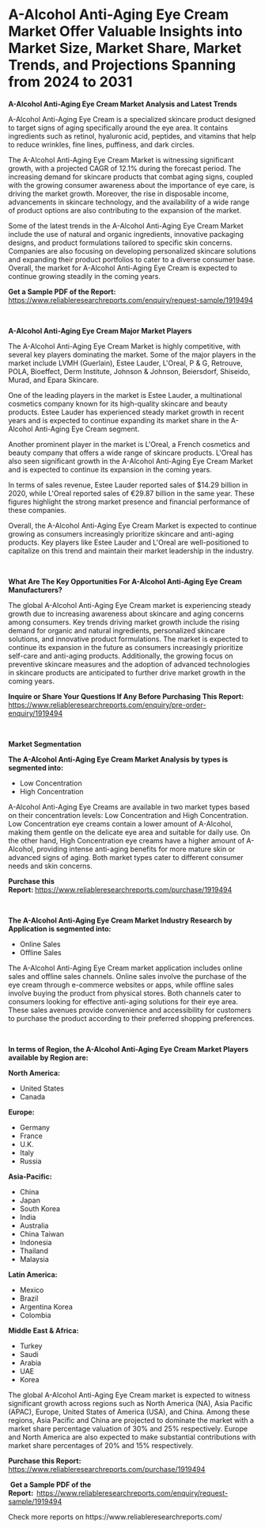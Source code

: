 <p><h1>A-Alcohol Anti-Aging Eye Cream Market Offer Valuable Insights into Market Size, Market Share, Market Trends, and Projections Spanning from 2024 to 2031</h1></p><p><strong>A-Alcohol Anti-Aging Eye Cream Market Analysis and Latest Trends</strong></p>
<p><p>A-Alcohol Anti-Aging Eye Cream is a specialized skincare product designed to target signs of aging specifically around the eye area. It contains ingredients such as retinol, hyaluronic acid, peptides, and vitamins that help to reduce wrinkles, fine lines, puffiness, and dark circles.</p><p>The A-Alcohol Anti-Aging Eye Cream Market is witnessing significant growth, with a projected CAGR of 12.1% during the forecast period. The increasing demand for skincare products that combat aging signs, coupled with the growing consumer awareness about the importance of eye care, is driving the market growth. Moreover, the rise in disposable income, advancements in skincare technology, and the availability of a wide range of product options are also contributing to the expansion of the market.</p><p>Some of the latest trends in the A-Alcohol Anti-Aging Eye Cream Market include the use of natural and organic ingredients, innovative packaging designs, and product formulations tailored to specific skin concerns. Companies are also focusing on developing personalized skincare solutions and expanding their product portfolios to cater to a diverse consumer base. Overall, the market for A-Alcohol Anti-Aging Eye Cream is expected to continue growing steadily in the coming years.</p></p>
<p><strong>Get a Sample PDF of the Report:&nbsp;</strong> <a href="https://www.reliableresearchreports.com/enquiry/request-sample/1919494">https://www.reliableresearchreports.com/enquiry/request-sample/1919494</a></p>
<p>&nbsp;</p>
<p><strong>A-Alcohol Anti-Aging Eye Cream Major Market Players</strong></p>
<p><p>The A-Alcohol Anti-Aging Eye Cream Market is highly competitive, with several key players dominating the market. Some of the major players in the market include LVMH (Guerlain), Estee Lauder, L'Oreal, P & G, Retrouve, POLA, Bioeffect, Derm Institute, Johnson & Johnson, Beiersdorf, Shiseido, Murad, and Epara Skincare.</p><p>One of the leading players in the market is Estee Lauder, a multinational cosmetics company known for its high-quality skincare and beauty products. Estee Lauder has experienced steady market growth in recent years and is expected to continue expanding its market share in the A-Alcohol Anti-Aging Eye Cream segment.</p><p>Another prominent player in the market is L'Oreal, a French cosmetics and beauty company that offers a wide range of skincare products. L'Oreal has also seen significant growth in the A-Alcohol Anti-Aging Eye Cream Market and is expected to continue its expansion in the coming years.</p><p>In terms of sales revenue, Estee Lauder reported sales of $14.29 billion in 2020, while L'Oreal reported sales of €29.87 billion in the same year. These figures highlight the strong market presence and financial performance of these companies.</p><p>Overall, the A-Alcohol Anti-Aging Eye Cream Market is expected to continue growing as consumers increasingly prioritize skincare and anti-aging products. Key players like Estee Lauder and L'Oreal are well-positioned to capitalize on this trend and maintain their market leadership in the industry.</p></p>
<p>&nbsp;</p>
<p><strong>What Are The Key Opportunities For A-Alcohol Anti-Aging Eye Cream Manufacturers?</strong></p>
<p><p>The global A-Alcohol Anti-Aging Eye Cream market is experiencing steady growth due to increasing awareness about skincare and aging concerns among consumers. Key trends driving market growth include the rising demand for organic and natural ingredients, personalized skincare solutions, and innovative product formulations. The market is expected to continue its expansion in the future as consumers increasingly prioritize self-care and anti-aging products. Additionally, the growing focus on preventive skincare measures and the adoption of advanced technologies in skincare products are anticipated to further drive market growth in the coming years.</p></p>
<p><strong>Inquire or Share Your Questions If Any Before Purchasing This Report:</strong> <a href="https://www.reliableresearchreports.com/enquiry/pre-order-enquiry/1919494">https://www.reliableresearchreports.com/enquiry/pre-order-enquiry/1919494</a></p>
<p>&nbsp;</p>
<p><strong>Market Segmentation</strong></p>
<p><strong>The A-Alcohol Anti-Aging Eye Cream Market Analysis by types is segmented into:</strong></p>
<p><ul><li>Low Concentration</li><li>High Concentration</li></ul></p>
<p><p>A-Alcohol Anti-Aging Eye Creams are available in two market types based on their concentration levels: Low Concentration and High Concentration. Low Concentration eye creams contain a lower amount of A-Alcohol, making them gentle on the delicate eye area and suitable for daily use. On the other hand, High Concentration eye creams have a higher amount of A-Alcohol, providing intense anti-aging benefits for more mature skin or advanced signs of aging. Both market types cater to different consumer needs and skin concerns.</p></p>
<p><strong>Purchase this Report:&nbsp;</strong><a href="https://www.reliableresearchreports.com/purchase/1919494">https://www.reliableresearchreports.com/purchase/1919494</a></p>
<p>&nbsp;</p>
<p><strong>The A-Alcohol Anti-Aging Eye Cream Market Industry Research by Application is segmented into:</strong></p>
<p><ul><li>Online Sales</li><li>Offline Sales</li></ul></p>
<p><p>The A-Alcohol Anti-Aging Eye Cream market application includes online sales and offline sales channels. Online sales involve the purchase of the eye cream through e-commerce websites or apps, while offline sales involve buying the product from physical stores. Both channels cater to consumers looking for effective anti-aging solutions for their eye area. These sales avenues provide convenience and accessibility for customers to purchase the product according to their preferred shopping preferences.</p></p>
<p>&nbsp;</p>
<p><strong>In terms of Region, the A-Alcohol Anti-Aging Eye Cream Market Players available by Region are:</strong></p>
<p>
    <p> <strong> North America: </strong>
        <ul>
            <li>United States</li>
            <li>Canada</li>
        </ul>
        </p> 
    <p> <strong> Europe: </strong>
        <ul>
            <li>Germany</li>
            <li>France</li>
            <li>U.K.</li>
            <li>Italy</li>
            <li>Russia</li>
        </ul>
        </p> 
    <p> <strong> Asia-Pacific: </strong>
        <ul>
            <li>China</li>
            <li>Japan</li>
            <li>South Korea</li>
            <li>India</li>
            <li>Australia</li>
            <li>China Taiwan</li>
            <li>Indonesia</li>
            <li>Thailand</li>
            <li>Malaysia</li>
        </ul>
        </p> 
    <p> <strong> Latin America: </strong>
        <ul>
            <li>Mexico</li>
            <li>Brazil</li>
            <li>Argentina Korea</li>
            <li>Colombia</li>
        </ul>
        </p> 
    <p> <strong> Middle East & Africa: </strong>
        <ul>
            <li>Turkey</li>
            <li>Saudi</li>
            <li>Arabia</li>
            <li>UAE</li>
            <li>Korea</li>
        </ul>
    </p>
    </p>
<p><p>The global A-Alcohol Anti-Aging Eye Cream market is expected to witness significant growth across regions such as North America (NA), Asia Pacific (APAC), Europe, United States of America (USA), and China. Among these regions, Asia Pacific and China are projected to dominate the market with a market share percentage valuation of 30% and 25% respectively. Europe and North America are also expected to make substantial contributions with market share percentages of 20% and 15% respectively.</p></p>
<p><strong>Purchase this Report: </strong><a href="https://www.reliableresearchreports.com/purchase/1919494">https://www.reliableresearchreports.com/purchase/1919494</a></p>
<p>&nbsp;<strong>Get a Sample PDF of the Report:&nbsp;&nbsp;</strong><a href="https://www.reliableresearchreports.com/enquiry/request-sample/1919494">https://www.reliableresearchreports.com/enquiry/request-sample/1919494</a></p>
<p><strong></strong></p>
<p>Check more reports on https://www.reliableresearchreports.com/</p>